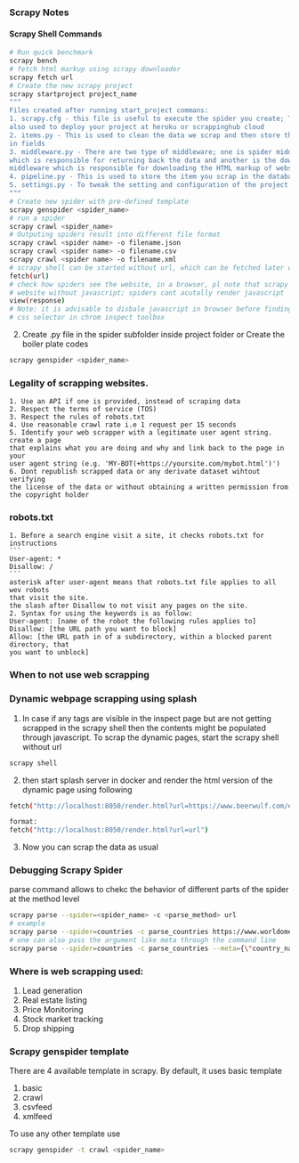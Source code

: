### Scrapy Notes

#### Scrapy Shell Commands

```bash
# Run quick benchmark
scrapy bench
# fetch html markup using scrapy downloader
scrapy fetch url
# Create the new scrapy project
scrapy startproject project_name
"""
Files created after running start_project commans:
1. scrapy.cfg - this file is useful to execute the spider you create; This is
also used to deploy your project at heroku or scrappinghub cloud
2. items.py - This is used to clean the data we scrap and then store the data
in fields
3. middleware.py - There are two type of middleware; one is spider middleware
which is responsible for returning back the data and another is the downloader
middleware which is responsible for downloading the HTML markup of website
4. pipeline.py - This is used to store the item you scrap in the database
5. settings.py - To tweak the setting and configuration of the project
"""
# Create new spider with pre-defined template
scrapy genspider <spider_name>
# run a spider
scrapy crawl <spider_name>
# Outputing spiders result into different file format
scrapy crawl <spider name> -o filename.json
scrapy crawl <spider name> -o filename.csv
scrapy crawl <spider name> -o filename.xml
# scrapy shell can be started without url, which can be fetched later on using
fetch(url)
# check how spiders see the website, in a browser, pl note that scrapy sees a
# website without javascript; spiders cant acutally render javascript
view(response)
# Note: it is advisable to disbale javascript in browser before finding the
# css selector in chrom inspect toolbox
```

2. Create .py file in the spider subfolder inside project folder
or
Create the boiler plate codes
```bash
scrapy genspider <spider_name>
```

### Legality of scrapping websites.
	1. Use an API if one is provided, instead of scraping data
	2. Respect the terms of service (TOS)
	3. Respect the rules of robots.txt
	4. Use reasonable crawl rate i.e 1 request per 15 seconds
	5. Identify your web scrapper with a legitimate user agent string. create a page
	that explains what you are doing and why and link back to the page in your
	user agent string (e.g. 'MY-BOT(+https://yoursite.com/mybot.html')')
	6. Dont republish scrapped data or any derivate dataset wihtout verifying
	the license of the data or without obtaining a written permission from
	the copyright holder

### robots.txt
	1. Before a search engine visit a site, it checks robots.txt for instructions
	```
	User-agent: *
	Disallow: /
	```
	asterisk after user-agent means that robots.txt file applies to all wev robots
	that visit the site.
	the slash after Disallow to not visit any pages on the site.
	2. Syntax for using the keywords is as follow:
	User-agent: [name of the robot the following rules applies to]
	Disallow: [the URL path you want to block]
	Allow: [the URL path in of a subdirectory, within a blocked parent directory, that
	you want to unblock]

### When to not use web scrapping


### Dynamic webpage scrapping using splash

1. In case if any tags are visible in the inspect page but are not getting
scrapped in the scrapy shell then the contents might be populated through
javascript. To scrap the dynamic pages, start the scrapy shell without url

```bash
scrapy shell
```
2. then start splash server in docker and render the html version of the dynamic page using following

```bash
fetch("http://localhost:8050/render.html?url=https://www.beerwulf.com/en-gb/c/mixedbeercases")

format:
fetch("http://localhost:8050/render.html?url=url")
```

3. Now you can scrap the data as usual

### Debugging Scrapy Spider
parse command allows to chekc the behavior of different parts of the spider at
the method level

```bash
scrapy parse --spider=<spider_name> -c <parse_method> url
# example
scrapy parse --spider=countries -c parse_countries https://www.worldometers.info/world-population/china-population/
# one can also pass the argument like meta through the command line
scrapy parse --spider=countries -c parse_countries --meta={\"country_name\":\"China\"} https://www.worldometers.info/world-population/china-population/
```

### Where is web scrapping used:
1. Lead generation
2. Real estate listing
3. Price Monitoring
4. Stock market tracking
5. Drop shipping

### Scrapy genspider template
There are 4 available template in scrapy. By default, it uses basic template
1. basic
2. crawl
3. csvfeed
4. xmlfeed

To use any other template use
```bash
scrapy genspider -t crawl <spider_name>
```